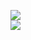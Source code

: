 [![](https://img.shields.io/badge/Made%20With-Github%20Spray-lightgrey.svg?style=for-the-badge&logo=github)](https://github.com/Annihil/github-spray#21662)  
[![](https://i.imgur.com/2DrTn0Z.gif)](https://github.com/Annihil/github-spray)